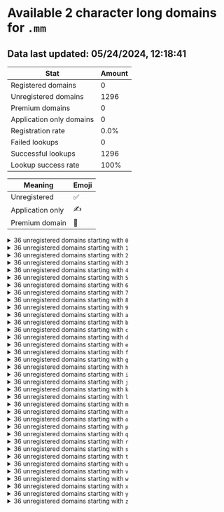 # Available 2 character long domains for `.mm`

## Data last updated: 05/24/2024, 12:18:41

|Stat|Amount|
|--|--|
|Registered domains|0|
|Unregistered domains|1296|
|Premium domains|0|
|Application only domains|0|
|Registration rate|0.0%|
|Failed lookups|0|
|Successful lookups|1296|
|Lookup success rate|100%|


|Meaning|Emoji|
|--|--|
|Unregistered|:white_check_mark:|
|Application only|:writing_hand:|
|Premium domain|:gem:|

<details>
<summary>36 unregistered domains starting with <bold><code>0</code></bold></summary>

|Type|Domain|
|--|--|
|:white_check_mark:|`00.mm`|
|:white_check_mark:|`01.mm`|
|:white_check_mark:|`02.mm`|
|:white_check_mark:|`03.mm`|
|:white_check_mark:|`04.mm`|
|:white_check_mark:|`05.mm`|
|:white_check_mark:|`06.mm`|
|:white_check_mark:|`07.mm`|
|:white_check_mark:|`08.mm`|
|:white_check_mark:|`09.mm`|
|:white_check_mark:|`0a.mm`|
|:white_check_mark:|`0b.mm`|
|:white_check_mark:|`0c.mm`|
|:white_check_mark:|`0d.mm`|
|:white_check_mark:|`0e.mm`|
|:white_check_mark:|`0f.mm`|
|:white_check_mark:|`0g.mm`|
|:white_check_mark:|`0h.mm`|
|:white_check_mark:|`0i.mm`|
|:white_check_mark:|`0j.mm`|
|:white_check_mark:|`0k.mm`|
|:white_check_mark:|`0l.mm`|
|:white_check_mark:|`0m.mm`|
|:white_check_mark:|`0n.mm`|
|:white_check_mark:|`0o.mm`|
|:white_check_mark:|`0p.mm`|
|:white_check_mark:|`0q.mm`|
|:white_check_mark:|`0r.mm`|
|:white_check_mark:|`0s.mm`|
|:white_check_mark:|`0t.mm`|
|:white_check_mark:|`0u.mm`|
|:white_check_mark:|`0v.mm`|
|:white_check_mark:|`0w.mm`|
|:white_check_mark:|`0x.mm`|
|:white_check_mark:|`0y.mm`|
|:white_check_mark:|`0z.mm`|
</details>
<details>
<summary>36 unregistered domains starting with <bold><code>1</code></bold></summary>

|Type|Domain|
|--|--|
|:white_check_mark:|`10.mm`|
|:white_check_mark:|`11.mm`|
|:white_check_mark:|`12.mm`|
|:white_check_mark:|`13.mm`|
|:white_check_mark:|`14.mm`|
|:white_check_mark:|`15.mm`|
|:white_check_mark:|`16.mm`|
|:white_check_mark:|`17.mm`|
|:white_check_mark:|`18.mm`|
|:white_check_mark:|`19.mm`|
|:white_check_mark:|`1a.mm`|
|:white_check_mark:|`1b.mm`|
|:white_check_mark:|`1c.mm`|
|:white_check_mark:|`1d.mm`|
|:white_check_mark:|`1e.mm`|
|:white_check_mark:|`1f.mm`|
|:white_check_mark:|`1g.mm`|
|:white_check_mark:|`1h.mm`|
|:white_check_mark:|`1i.mm`|
|:white_check_mark:|`1j.mm`|
|:white_check_mark:|`1k.mm`|
|:white_check_mark:|`1l.mm`|
|:white_check_mark:|`1m.mm`|
|:white_check_mark:|`1n.mm`|
|:white_check_mark:|`1o.mm`|
|:white_check_mark:|`1p.mm`|
|:white_check_mark:|`1q.mm`|
|:white_check_mark:|`1r.mm`|
|:white_check_mark:|`1s.mm`|
|:white_check_mark:|`1t.mm`|
|:white_check_mark:|`1u.mm`|
|:white_check_mark:|`1v.mm`|
|:white_check_mark:|`1w.mm`|
|:white_check_mark:|`1x.mm`|
|:white_check_mark:|`1y.mm`|
|:white_check_mark:|`1z.mm`|
</details>
<details>
<summary>36 unregistered domains starting with <bold><code>2</code></bold></summary>

|Type|Domain|
|--|--|
|:white_check_mark:|`20.mm`|
|:white_check_mark:|`21.mm`|
|:white_check_mark:|`22.mm`|
|:white_check_mark:|`23.mm`|
|:white_check_mark:|`24.mm`|
|:white_check_mark:|`25.mm`|
|:white_check_mark:|`26.mm`|
|:white_check_mark:|`27.mm`|
|:white_check_mark:|`28.mm`|
|:white_check_mark:|`29.mm`|
|:white_check_mark:|`2a.mm`|
|:white_check_mark:|`2b.mm`|
|:white_check_mark:|`2c.mm`|
|:white_check_mark:|`2d.mm`|
|:white_check_mark:|`2e.mm`|
|:white_check_mark:|`2f.mm`|
|:white_check_mark:|`2g.mm`|
|:white_check_mark:|`2h.mm`|
|:white_check_mark:|`2i.mm`|
|:white_check_mark:|`2j.mm`|
|:white_check_mark:|`2k.mm`|
|:white_check_mark:|`2l.mm`|
|:white_check_mark:|`2m.mm`|
|:white_check_mark:|`2n.mm`|
|:white_check_mark:|`2o.mm`|
|:white_check_mark:|`2p.mm`|
|:white_check_mark:|`2q.mm`|
|:white_check_mark:|`2r.mm`|
|:white_check_mark:|`2s.mm`|
|:white_check_mark:|`2t.mm`|
|:white_check_mark:|`2u.mm`|
|:white_check_mark:|`2v.mm`|
|:white_check_mark:|`2w.mm`|
|:white_check_mark:|`2x.mm`|
|:white_check_mark:|`2y.mm`|
|:white_check_mark:|`2z.mm`|
</details>
<details>
<summary>36 unregistered domains starting with <bold><code>3</code></bold></summary>

|Type|Domain|
|--|--|
|:white_check_mark:|`30.mm`|
|:white_check_mark:|`31.mm`|
|:white_check_mark:|`32.mm`|
|:white_check_mark:|`33.mm`|
|:white_check_mark:|`34.mm`|
|:white_check_mark:|`35.mm`|
|:white_check_mark:|`36.mm`|
|:white_check_mark:|`37.mm`|
|:white_check_mark:|`38.mm`|
|:white_check_mark:|`39.mm`|
|:white_check_mark:|`3a.mm`|
|:white_check_mark:|`3b.mm`|
|:white_check_mark:|`3c.mm`|
|:white_check_mark:|`3d.mm`|
|:white_check_mark:|`3e.mm`|
|:white_check_mark:|`3f.mm`|
|:white_check_mark:|`3g.mm`|
|:white_check_mark:|`3h.mm`|
|:white_check_mark:|`3i.mm`|
|:white_check_mark:|`3j.mm`|
|:white_check_mark:|`3k.mm`|
|:white_check_mark:|`3l.mm`|
|:white_check_mark:|`3m.mm`|
|:white_check_mark:|`3n.mm`|
|:white_check_mark:|`3o.mm`|
|:white_check_mark:|`3p.mm`|
|:white_check_mark:|`3q.mm`|
|:white_check_mark:|`3r.mm`|
|:white_check_mark:|`3s.mm`|
|:white_check_mark:|`3t.mm`|
|:white_check_mark:|`3u.mm`|
|:white_check_mark:|`3v.mm`|
|:white_check_mark:|`3w.mm`|
|:white_check_mark:|`3x.mm`|
|:white_check_mark:|`3y.mm`|
|:white_check_mark:|`3z.mm`|
</details>
<details>
<summary>36 unregistered domains starting with <bold><code>4</code></bold></summary>

|Type|Domain|
|--|--|
|:white_check_mark:|`40.mm`|
|:white_check_mark:|`41.mm`|
|:white_check_mark:|`42.mm`|
|:white_check_mark:|`43.mm`|
|:white_check_mark:|`44.mm`|
|:white_check_mark:|`45.mm`|
|:white_check_mark:|`46.mm`|
|:white_check_mark:|`47.mm`|
|:white_check_mark:|`48.mm`|
|:white_check_mark:|`49.mm`|
|:white_check_mark:|`4a.mm`|
|:white_check_mark:|`4b.mm`|
|:white_check_mark:|`4c.mm`|
|:white_check_mark:|`4d.mm`|
|:white_check_mark:|`4e.mm`|
|:white_check_mark:|`4f.mm`|
|:white_check_mark:|`4g.mm`|
|:white_check_mark:|`4h.mm`|
|:white_check_mark:|`4i.mm`|
|:white_check_mark:|`4j.mm`|
|:white_check_mark:|`4k.mm`|
|:white_check_mark:|`4l.mm`|
|:white_check_mark:|`4m.mm`|
|:white_check_mark:|`4n.mm`|
|:white_check_mark:|`4o.mm`|
|:white_check_mark:|`4p.mm`|
|:white_check_mark:|`4q.mm`|
|:white_check_mark:|`4r.mm`|
|:white_check_mark:|`4s.mm`|
|:white_check_mark:|`4t.mm`|
|:white_check_mark:|`4u.mm`|
|:white_check_mark:|`4v.mm`|
|:white_check_mark:|`4w.mm`|
|:white_check_mark:|`4x.mm`|
|:white_check_mark:|`4y.mm`|
|:white_check_mark:|`4z.mm`|
</details>
<details>
<summary>36 unregistered domains starting with <bold><code>5</code></bold></summary>

|Type|Domain|
|--|--|
|:white_check_mark:|`50.mm`|
|:white_check_mark:|`51.mm`|
|:white_check_mark:|`52.mm`|
|:white_check_mark:|`53.mm`|
|:white_check_mark:|`54.mm`|
|:white_check_mark:|`55.mm`|
|:white_check_mark:|`56.mm`|
|:white_check_mark:|`57.mm`|
|:white_check_mark:|`58.mm`|
|:white_check_mark:|`59.mm`|
|:white_check_mark:|`5a.mm`|
|:white_check_mark:|`5b.mm`|
|:white_check_mark:|`5c.mm`|
|:white_check_mark:|`5d.mm`|
|:white_check_mark:|`5e.mm`|
|:white_check_mark:|`5f.mm`|
|:white_check_mark:|`5g.mm`|
|:white_check_mark:|`5h.mm`|
|:white_check_mark:|`5i.mm`|
|:white_check_mark:|`5j.mm`|
|:white_check_mark:|`5k.mm`|
|:white_check_mark:|`5l.mm`|
|:white_check_mark:|`5m.mm`|
|:white_check_mark:|`5n.mm`|
|:white_check_mark:|`5o.mm`|
|:white_check_mark:|`5p.mm`|
|:white_check_mark:|`5q.mm`|
|:white_check_mark:|`5r.mm`|
|:white_check_mark:|`5s.mm`|
|:white_check_mark:|`5t.mm`|
|:white_check_mark:|`5u.mm`|
|:white_check_mark:|`5v.mm`|
|:white_check_mark:|`5w.mm`|
|:white_check_mark:|`5x.mm`|
|:white_check_mark:|`5y.mm`|
|:white_check_mark:|`5z.mm`|
</details>
<details>
<summary>36 unregistered domains starting with <bold><code>6</code></bold></summary>

|Type|Domain|
|--|--|
|:white_check_mark:|`60.mm`|
|:white_check_mark:|`61.mm`|
|:white_check_mark:|`62.mm`|
|:white_check_mark:|`63.mm`|
|:white_check_mark:|`64.mm`|
|:white_check_mark:|`65.mm`|
|:white_check_mark:|`66.mm`|
|:white_check_mark:|`67.mm`|
|:white_check_mark:|`68.mm`|
|:white_check_mark:|`69.mm`|
|:white_check_mark:|`6a.mm`|
|:white_check_mark:|`6b.mm`|
|:white_check_mark:|`6c.mm`|
|:white_check_mark:|`6d.mm`|
|:white_check_mark:|`6e.mm`|
|:white_check_mark:|`6f.mm`|
|:white_check_mark:|`6g.mm`|
|:white_check_mark:|`6h.mm`|
|:white_check_mark:|`6i.mm`|
|:white_check_mark:|`6j.mm`|
|:white_check_mark:|`6k.mm`|
|:white_check_mark:|`6l.mm`|
|:white_check_mark:|`6m.mm`|
|:white_check_mark:|`6n.mm`|
|:white_check_mark:|`6o.mm`|
|:white_check_mark:|`6p.mm`|
|:white_check_mark:|`6q.mm`|
|:white_check_mark:|`6r.mm`|
|:white_check_mark:|`6s.mm`|
|:white_check_mark:|`6t.mm`|
|:white_check_mark:|`6u.mm`|
|:white_check_mark:|`6v.mm`|
|:white_check_mark:|`6w.mm`|
|:white_check_mark:|`6x.mm`|
|:white_check_mark:|`6y.mm`|
|:white_check_mark:|`6z.mm`|
</details>
<details>
<summary>36 unregistered domains starting with <bold><code>7</code></bold></summary>

|Type|Domain|
|--|--|
|:white_check_mark:|`70.mm`|
|:white_check_mark:|`71.mm`|
|:white_check_mark:|`72.mm`|
|:white_check_mark:|`73.mm`|
|:white_check_mark:|`74.mm`|
|:white_check_mark:|`75.mm`|
|:white_check_mark:|`76.mm`|
|:white_check_mark:|`77.mm`|
|:white_check_mark:|`78.mm`|
|:white_check_mark:|`79.mm`|
|:white_check_mark:|`7a.mm`|
|:white_check_mark:|`7b.mm`|
|:white_check_mark:|`7c.mm`|
|:white_check_mark:|`7d.mm`|
|:white_check_mark:|`7e.mm`|
|:white_check_mark:|`7f.mm`|
|:white_check_mark:|`7g.mm`|
|:white_check_mark:|`7h.mm`|
|:white_check_mark:|`7i.mm`|
|:white_check_mark:|`7j.mm`|
|:white_check_mark:|`7k.mm`|
|:white_check_mark:|`7l.mm`|
|:white_check_mark:|`7m.mm`|
|:white_check_mark:|`7n.mm`|
|:white_check_mark:|`7o.mm`|
|:white_check_mark:|`7p.mm`|
|:white_check_mark:|`7q.mm`|
|:white_check_mark:|`7r.mm`|
|:white_check_mark:|`7s.mm`|
|:white_check_mark:|`7t.mm`|
|:white_check_mark:|`7u.mm`|
|:white_check_mark:|`7v.mm`|
|:white_check_mark:|`7w.mm`|
|:white_check_mark:|`7x.mm`|
|:white_check_mark:|`7y.mm`|
|:white_check_mark:|`7z.mm`|
</details>
<details>
<summary>36 unregistered domains starting with <bold><code>8</code></bold></summary>

|Type|Domain|
|--|--|
|:white_check_mark:|`80.mm`|
|:white_check_mark:|`81.mm`|
|:white_check_mark:|`82.mm`|
|:white_check_mark:|`83.mm`|
|:white_check_mark:|`84.mm`|
|:white_check_mark:|`85.mm`|
|:white_check_mark:|`86.mm`|
|:white_check_mark:|`87.mm`|
|:white_check_mark:|`88.mm`|
|:white_check_mark:|`89.mm`|
|:white_check_mark:|`8a.mm`|
|:white_check_mark:|`8b.mm`|
|:white_check_mark:|`8c.mm`|
|:white_check_mark:|`8d.mm`|
|:white_check_mark:|`8e.mm`|
|:white_check_mark:|`8f.mm`|
|:white_check_mark:|`8g.mm`|
|:white_check_mark:|`8h.mm`|
|:white_check_mark:|`8i.mm`|
|:white_check_mark:|`8j.mm`|
|:white_check_mark:|`8k.mm`|
|:white_check_mark:|`8l.mm`|
|:white_check_mark:|`8m.mm`|
|:white_check_mark:|`8n.mm`|
|:white_check_mark:|`8o.mm`|
|:white_check_mark:|`8p.mm`|
|:white_check_mark:|`8q.mm`|
|:white_check_mark:|`8r.mm`|
|:white_check_mark:|`8s.mm`|
|:white_check_mark:|`8t.mm`|
|:white_check_mark:|`8u.mm`|
|:white_check_mark:|`8v.mm`|
|:white_check_mark:|`8w.mm`|
|:white_check_mark:|`8x.mm`|
|:white_check_mark:|`8y.mm`|
|:white_check_mark:|`8z.mm`|
</details>
<details>
<summary>36 unregistered domains starting with <bold><code>9</code></bold></summary>

|Type|Domain|
|--|--|
|:white_check_mark:|`90.mm`|
|:white_check_mark:|`91.mm`|
|:white_check_mark:|`92.mm`|
|:white_check_mark:|`93.mm`|
|:white_check_mark:|`94.mm`|
|:white_check_mark:|`95.mm`|
|:white_check_mark:|`96.mm`|
|:white_check_mark:|`97.mm`|
|:white_check_mark:|`98.mm`|
|:white_check_mark:|`99.mm`|
|:white_check_mark:|`9a.mm`|
|:white_check_mark:|`9b.mm`|
|:white_check_mark:|`9c.mm`|
|:white_check_mark:|`9d.mm`|
|:white_check_mark:|`9e.mm`|
|:white_check_mark:|`9f.mm`|
|:white_check_mark:|`9g.mm`|
|:white_check_mark:|`9h.mm`|
|:white_check_mark:|`9i.mm`|
|:white_check_mark:|`9j.mm`|
|:white_check_mark:|`9k.mm`|
|:white_check_mark:|`9l.mm`|
|:white_check_mark:|`9m.mm`|
|:white_check_mark:|`9n.mm`|
|:white_check_mark:|`9o.mm`|
|:white_check_mark:|`9p.mm`|
|:white_check_mark:|`9q.mm`|
|:white_check_mark:|`9r.mm`|
|:white_check_mark:|`9s.mm`|
|:white_check_mark:|`9t.mm`|
|:white_check_mark:|`9u.mm`|
|:white_check_mark:|`9v.mm`|
|:white_check_mark:|`9w.mm`|
|:white_check_mark:|`9x.mm`|
|:white_check_mark:|`9y.mm`|
|:white_check_mark:|`9z.mm`|
</details>
<details>
<summary>36 unregistered domains starting with <bold><code>a</code></bold></summary>

|Type|Domain|
|--|--|
|:white_check_mark:|`a0.mm`|
|:white_check_mark:|`a1.mm`|
|:white_check_mark:|`a2.mm`|
|:white_check_mark:|`a3.mm`|
|:white_check_mark:|`a4.mm`|
|:white_check_mark:|`a5.mm`|
|:white_check_mark:|`a6.mm`|
|:white_check_mark:|`a7.mm`|
|:white_check_mark:|`a8.mm`|
|:white_check_mark:|`a9.mm`|
|:white_check_mark:|`aa.mm`|
|:white_check_mark:|`ab.mm`|
|:white_check_mark:|`ac.mm`|
|:white_check_mark:|`ad.mm`|
|:white_check_mark:|`ae.mm`|
|:white_check_mark:|`af.mm`|
|:white_check_mark:|`ag.mm`|
|:white_check_mark:|`ah.mm`|
|:white_check_mark:|`ai.mm`|
|:white_check_mark:|`aj.mm`|
|:white_check_mark:|`ak.mm`|
|:white_check_mark:|`al.mm`|
|:white_check_mark:|`am.mm`|
|:white_check_mark:|`an.mm`|
|:white_check_mark:|`ao.mm`|
|:white_check_mark:|`ap.mm`|
|:white_check_mark:|`aq.mm`|
|:white_check_mark:|`ar.mm`|
|:white_check_mark:|`as.mm`|
|:white_check_mark:|`at.mm`|
|:white_check_mark:|`au.mm`|
|:white_check_mark:|`av.mm`|
|:white_check_mark:|`aw.mm`|
|:white_check_mark:|`ax.mm`|
|:white_check_mark:|`ay.mm`|
|:white_check_mark:|`az.mm`|
</details>
<details>
<summary>36 unregistered domains starting with <bold><code>b</code></bold></summary>

|Type|Domain|
|--|--|
|:white_check_mark:|`b0.mm`|
|:white_check_mark:|`b1.mm`|
|:white_check_mark:|`b2.mm`|
|:white_check_mark:|`b3.mm`|
|:white_check_mark:|`b4.mm`|
|:white_check_mark:|`b5.mm`|
|:white_check_mark:|`b6.mm`|
|:white_check_mark:|`b7.mm`|
|:white_check_mark:|`b8.mm`|
|:white_check_mark:|`b9.mm`|
|:white_check_mark:|`ba.mm`|
|:white_check_mark:|`bb.mm`|
|:white_check_mark:|`bc.mm`|
|:white_check_mark:|`bd.mm`|
|:white_check_mark:|`be.mm`|
|:white_check_mark:|`bf.mm`|
|:white_check_mark:|`bg.mm`|
|:white_check_mark:|`bh.mm`|
|:white_check_mark:|`bi.mm`|
|:white_check_mark:|`bj.mm`|
|:white_check_mark:|`bk.mm`|
|:white_check_mark:|`bl.mm`|
|:white_check_mark:|`bm.mm`|
|:white_check_mark:|`bn.mm`|
|:white_check_mark:|`bo.mm`|
|:white_check_mark:|`bp.mm`|
|:white_check_mark:|`bq.mm`|
|:white_check_mark:|`br.mm`|
|:white_check_mark:|`bs.mm`|
|:white_check_mark:|`bt.mm`|
|:white_check_mark:|`bu.mm`|
|:white_check_mark:|`bv.mm`|
|:white_check_mark:|`bw.mm`|
|:white_check_mark:|`bx.mm`|
|:white_check_mark:|`by.mm`|
|:white_check_mark:|`bz.mm`|
</details>
<details>
<summary>36 unregistered domains starting with <bold><code>c</code></bold></summary>

|Type|Domain|
|--|--|
|:white_check_mark:|`c0.mm`|
|:white_check_mark:|`c1.mm`|
|:white_check_mark:|`c2.mm`|
|:white_check_mark:|`c3.mm`|
|:white_check_mark:|`c4.mm`|
|:white_check_mark:|`c5.mm`|
|:white_check_mark:|`c6.mm`|
|:white_check_mark:|`c7.mm`|
|:white_check_mark:|`c8.mm`|
|:white_check_mark:|`c9.mm`|
|:white_check_mark:|`ca.mm`|
|:white_check_mark:|`cb.mm`|
|:white_check_mark:|`cc.mm`|
|:white_check_mark:|`cd.mm`|
|:white_check_mark:|`ce.mm`|
|:white_check_mark:|`cf.mm`|
|:white_check_mark:|`cg.mm`|
|:white_check_mark:|`ch.mm`|
|:white_check_mark:|`ci.mm`|
|:white_check_mark:|`cj.mm`|
|:white_check_mark:|`ck.mm`|
|:white_check_mark:|`cl.mm`|
|:white_check_mark:|`cm.mm`|
|:white_check_mark:|`cn.mm`|
|:white_check_mark:|`co.mm`|
|:white_check_mark:|`cp.mm`|
|:white_check_mark:|`cq.mm`|
|:white_check_mark:|`cr.mm`|
|:white_check_mark:|`cs.mm`|
|:white_check_mark:|`ct.mm`|
|:white_check_mark:|`cu.mm`|
|:white_check_mark:|`cv.mm`|
|:white_check_mark:|`cw.mm`|
|:white_check_mark:|`cx.mm`|
|:white_check_mark:|`cy.mm`|
|:white_check_mark:|`cz.mm`|
</details>
<details>
<summary>36 unregistered domains starting with <bold><code>d</code></bold></summary>

|Type|Domain|
|--|--|
|:white_check_mark:|`d0.mm`|
|:white_check_mark:|`d1.mm`|
|:white_check_mark:|`d2.mm`|
|:white_check_mark:|`d3.mm`|
|:white_check_mark:|`d4.mm`|
|:white_check_mark:|`d5.mm`|
|:white_check_mark:|`d6.mm`|
|:white_check_mark:|`d7.mm`|
|:white_check_mark:|`d8.mm`|
|:white_check_mark:|`d9.mm`|
|:white_check_mark:|`da.mm`|
|:white_check_mark:|`db.mm`|
|:white_check_mark:|`dc.mm`|
|:white_check_mark:|`dd.mm`|
|:white_check_mark:|`de.mm`|
|:white_check_mark:|`df.mm`|
|:white_check_mark:|`dg.mm`|
|:white_check_mark:|`dh.mm`|
|:white_check_mark:|`di.mm`|
|:white_check_mark:|`dj.mm`|
|:white_check_mark:|`dk.mm`|
|:white_check_mark:|`dl.mm`|
|:white_check_mark:|`dm.mm`|
|:white_check_mark:|`dn.mm`|
|:white_check_mark:|`do.mm`|
|:white_check_mark:|`dp.mm`|
|:white_check_mark:|`dq.mm`|
|:white_check_mark:|`dr.mm`|
|:white_check_mark:|`ds.mm`|
|:white_check_mark:|`dt.mm`|
|:white_check_mark:|`du.mm`|
|:white_check_mark:|`dv.mm`|
|:white_check_mark:|`dw.mm`|
|:white_check_mark:|`dx.mm`|
|:white_check_mark:|`dy.mm`|
|:white_check_mark:|`dz.mm`|
</details>
<details>
<summary>36 unregistered domains starting with <bold><code>e</code></bold></summary>

|Type|Domain|
|--|--|
|:white_check_mark:|`e0.mm`|
|:white_check_mark:|`e1.mm`|
|:white_check_mark:|`e2.mm`|
|:white_check_mark:|`e3.mm`|
|:white_check_mark:|`e4.mm`|
|:white_check_mark:|`e5.mm`|
|:white_check_mark:|`e6.mm`|
|:white_check_mark:|`e7.mm`|
|:white_check_mark:|`e8.mm`|
|:white_check_mark:|`e9.mm`|
|:white_check_mark:|`ea.mm`|
|:white_check_mark:|`eb.mm`|
|:white_check_mark:|`ec.mm`|
|:white_check_mark:|`ed.mm`|
|:white_check_mark:|`ee.mm`|
|:white_check_mark:|`ef.mm`|
|:white_check_mark:|`eg.mm`|
|:white_check_mark:|`eh.mm`|
|:white_check_mark:|`ei.mm`|
|:white_check_mark:|`ej.mm`|
|:white_check_mark:|`ek.mm`|
|:white_check_mark:|`el.mm`|
|:white_check_mark:|`em.mm`|
|:white_check_mark:|`en.mm`|
|:white_check_mark:|`eo.mm`|
|:white_check_mark:|`ep.mm`|
|:white_check_mark:|`eq.mm`|
|:white_check_mark:|`er.mm`|
|:white_check_mark:|`es.mm`|
|:white_check_mark:|`et.mm`|
|:white_check_mark:|`eu.mm`|
|:white_check_mark:|`ev.mm`|
|:white_check_mark:|`ew.mm`|
|:white_check_mark:|`ex.mm`|
|:white_check_mark:|`ey.mm`|
|:white_check_mark:|`ez.mm`|
</details>
<details>
<summary>36 unregistered domains starting with <bold><code>f</code></bold></summary>

|Type|Domain|
|--|--|
|:white_check_mark:|`f0.mm`|
|:white_check_mark:|`f1.mm`|
|:white_check_mark:|`f2.mm`|
|:white_check_mark:|`f3.mm`|
|:white_check_mark:|`f4.mm`|
|:white_check_mark:|`f5.mm`|
|:white_check_mark:|`f6.mm`|
|:white_check_mark:|`f7.mm`|
|:white_check_mark:|`f8.mm`|
|:white_check_mark:|`f9.mm`|
|:white_check_mark:|`fa.mm`|
|:white_check_mark:|`fb.mm`|
|:white_check_mark:|`fc.mm`|
|:white_check_mark:|`fd.mm`|
|:white_check_mark:|`fe.mm`|
|:white_check_mark:|`ff.mm`|
|:white_check_mark:|`fg.mm`|
|:white_check_mark:|`fh.mm`|
|:white_check_mark:|`fi.mm`|
|:white_check_mark:|`fj.mm`|
|:white_check_mark:|`fk.mm`|
|:white_check_mark:|`fl.mm`|
|:white_check_mark:|`fm.mm`|
|:white_check_mark:|`fn.mm`|
|:white_check_mark:|`fo.mm`|
|:white_check_mark:|`fp.mm`|
|:white_check_mark:|`fq.mm`|
|:white_check_mark:|`fr.mm`|
|:white_check_mark:|`fs.mm`|
|:white_check_mark:|`ft.mm`|
|:white_check_mark:|`fu.mm`|
|:white_check_mark:|`fv.mm`|
|:white_check_mark:|`fw.mm`|
|:white_check_mark:|`fx.mm`|
|:white_check_mark:|`fy.mm`|
|:white_check_mark:|`fz.mm`|
</details>
<details>
<summary>36 unregistered domains starting with <bold><code>g</code></bold></summary>

|Type|Domain|
|--|--|
|:white_check_mark:|`g0.mm`|
|:white_check_mark:|`g1.mm`|
|:white_check_mark:|`g2.mm`|
|:white_check_mark:|`g3.mm`|
|:white_check_mark:|`g4.mm`|
|:white_check_mark:|`g5.mm`|
|:white_check_mark:|`g6.mm`|
|:white_check_mark:|`g7.mm`|
|:white_check_mark:|`g8.mm`|
|:white_check_mark:|`g9.mm`|
|:white_check_mark:|`ga.mm`|
|:white_check_mark:|`gb.mm`|
|:white_check_mark:|`gc.mm`|
|:white_check_mark:|`gd.mm`|
|:white_check_mark:|`ge.mm`|
|:white_check_mark:|`gf.mm`|
|:white_check_mark:|`gg.mm`|
|:white_check_mark:|`gh.mm`|
|:white_check_mark:|`gi.mm`|
|:white_check_mark:|`gj.mm`|
|:white_check_mark:|`gk.mm`|
|:white_check_mark:|`gl.mm`|
|:white_check_mark:|`gm.mm`|
|:white_check_mark:|`gn.mm`|
|:white_check_mark:|`go.mm`|
|:white_check_mark:|`gp.mm`|
|:white_check_mark:|`gq.mm`|
|:white_check_mark:|`gr.mm`|
|:white_check_mark:|`gs.mm`|
|:white_check_mark:|`gt.mm`|
|:white_check_mark:|`gu.mm`|
|:white_check_mark:|`gv.mm`|
|:white_check_mark:|`gw.mm`|
|:white_check_mark:|`gx.mm`|
|:white_check_mark:|`gy.mm`|
|:white_check_mark:|`gz.mm`|
</details>
<details>
<summary>36 unregistered domains starting with <bold><code>h</code></bold></summary>

|Type|Domain|
|--|--|
|:white_check_mark:|`h0.mm`|
|:white_check_mark:|`h1.mm`|
|:white_check_mark:|`h2.mm`|
|:white_check_mark:|`h3.mm`|
|:white_check_mark:|`h4.mm`|
|:white_check_mark:|`h5.mm`|
|:white_check_mark:|`h6.mm`|
|:white_check_mark:|`h7.mm`|
|:white_check_mark:|`h8.mm`|
|:white_check_mark:|`h9.mm`|
|:white_check_mark:|`ha.mm`|
|:white_check_mark:|`hb.mm`|
|:white_check_mark:|`hc.mm`|
|:white_check_mark:|`hd.mm`|
|:white_check_mark:|`he.mm`|
|:white_check_mark:|`hf.mm`|
|:white_check_mark:|`hg.mm`|
|:white_check_mark:|`hh.mm`|
|:white_check_mark:|`hi.mm`|
|:white_check_mark:|`hj.mm`|
|:white_check_mark:|`hk.mm`|
|:white_check_mark:|`hl.mm`|
|:white_check_mark:|`hm.mm`|
|:white_check_mark:|`hn.mm`|
|:white_check_mark:|`ho.mm`|
|:white_check_mark:|`hp.mm`|
|:white_check_mark:|`hq.mm`|
|:white_check_mark:|`hr.mm`|
|:white_check_mark:|`hs.mm`|
|:white_check_mark:|`ht.mm`|
|:white_check_mark:|`hu.mm`|
|:white_check_mark:|`hv.mm`|
|:white_check_mark:|`hw.mm`|
|:white_check_mark:|`hx.mm`|
|:white_check_mark:|`hy.mm`|
|:white_check_mark:|`hz.mm`|
</details>
<details>
<summary>36 unregistered domains starting with <bold><code>i</code></bold></summary>

|Type|Domain|
|--|--|
|:white_check_mark:|`i0.mm`|
|:white_check_mark:|`i1.mm`|
|:white_check_mark:|`i2.mm`|
|:white_check_mark:|`i3.mm`|
|:white_check_mark:|`i4.mm`|
|:white_check_mark:|`i5.mm`|
|:white_check_mark:|`i6.mm`|
|:white_check_mark:|`i7.mm`|
|:white_check_mark:|`i8.mm`|
|:white_check_mark:|`i9.mm`|
|:white_check_mark:|`ia.mm`|
|:white_check_mark:|`ib.mm`|
|:white_check_mark:|`ic.mm`|
|:white_check_mark:|`id.mm`|
|:white_check_mark:|`ie.mm`|
|:white_check_mark:|`if.mm`|
|:white_check_mark:|`ig.mm`|
|:white_check_mark:|`ih.mm`|
|:white_check_mark:|`ii.mm`|
|:white_check_mark:|`ij.mm`|
|:white_check_mark:|`ik.mm`|
|:white_check_mark:|`il.mm`|
|:white_check_mark:|`im.mm`|
|:white_check_mark:|`in.mm`|
|:white_check_mark:|`io.mm`|
|:white_check_mark:|`ip.mm`|
|:white_check_mark:|`iq.mm`|
|:white_check_mark:|`ir.mm`|
|:white_check_mark:|`is.mm`|
|:white_check_mark:|`it.mm`|
|:white_check_mark:|`iu.mm`|
|:white_check_mark:|`iv.mm`|
|:white_check_mark:|`iw.mm`|
|:white_check_mark:|`ix.mm`|
|:white_check_mark:|`iy.mm`|
|:white_check_mark:|`iz.mm`|
</details>
<details>
<summary>36 unregistered domains starting with <bold><code>j</code></bold></summary>

|Type|Domain|
|--|--|
|:white_check_mark:|`j0.mm`|
|:white_check_mark:|`j1.mm`|
|:white_check_mark:|`j2.mm`|
|:white_check_mark:|`j3.mm`|
|:white_check_mark:|`j4.mm`|
|:white_check_mark:|`j5.mm`|
|:white_check_mark:|`j6.mm`|
|:white_check_mark:|`j7.mm`|
|:white_check_mark:|`j8.mm`|
|:white_check_mark:|`j9.mm`|
|:white_check_mark:|`ja.mm`|
|:white_check_mark:|`jb.mm`|
|:white_check_mark:|`jc.mm`|
|:white_check_mark:|`jd.mm`|
|:white_check_mark:|`je.mm`|
|:white_check_mark:|`jf.mm`|
|:white_check_mark:|`jg.mm`|
|:white_check_mark:|`jh.mm`|
|:white_check_mark:|`ji.mm`|
|:white_check_mark:|`jj.mm`|
|:white_check_mark:|`jk.mm`|
|:white_check_mark:|`jl.mm`|
|:white_check_mark:|`jm.mm`|
|:white_check_mark:|`jn.mm`|
|:white_check_mark:|`jo.mm`|
|:white_check_mark:|`jp.mm`|
|:white_check_mark:|`jq.mm`|
|:white_check_mark:|`jr.mm`|
|:white_check_mark:|`js.mm`|
|:white_check_mark:|`jt.mm`|
|:white_check_mark:|`ju.mm`|
|:white_check_mark:|`jv.mm`|
|:white_check_mark:|`jw.mm`|
|:white_check_mark:|`jx.mm`|
|:white_check_mark:|`jy.mm`|
|:white_check_mark:|`jz.mm`|
</details>
<details>
<summary>36 unregistered domains starting with <bold><code>k</code></bold></summary>

|Type|Domain|
|--|--|
|:white_check_mark:|`k0.mm`|
|:white_check_mark:|`k1.mm`|
|:white_check_mark:|`k2.mm`|
|:white_check_mark:|`k3.mm`|
|:white_check_mark:|`k4.mm`|
|:white_check_mark:|`k5.mm`|
|:white_check_mark:|`k6.mm`|
|:white_check_mark:|`k7.mm`|
|:white_check_mark:|`k8.mm`|
|:white_check_mark:|`k9.mm`|
|:white_check_mark:|`ka.mm`|
|:white_check_mark:|`kb.mm`|
|:white_check_mark:|`kc.mm`|
|:white_check_mark:|`kd.mm`|
|:white_check_mark:|`ke.mm`|
|:white_check_mark:|`kf.mm`|
|:white_check_mark:|`kg.mm`|
|:white_check_mark:|`kh.mm`|
|:white_check_mark:|`ki.mm`|
|:white_check_mark:|`kj.mm`|
|:white_check_mark:|`kk.mm`|
|:white_check_mark:|`kl.mm`|
|:white_check_mark:|`km.mm`|
|:white_check_mark:|`kn.mm`|
|:white_check_mark:|`ko.mm`|
|:white_check_mark:|`kp.mm`|
|:white_check_mark:|`kq.mm`|
|:white_check_mark:|`kr.mm`|
|:white_check_mark:|`ks.mm`|
|:white_check_mark:|`kt.mm`|
|:white_check_mark:|`ku.mm`|
|:white_check_mark:|`kv.mm`|
|:white_check_mark:|`kw.mm`|
|:white_check_mark:|`kx.mm`|
|:white_check_mark:|`ky.mm`|
|:white_check_mark:|`kz.mm`|
</details>
<details>
<summary>36 unregistered domains starting with <bold><code>l</code></bold></summary>

|Type|Domain|
|--|--|
|:white_check_mark:|`l0.mm`|
|:white_check_mark:|`l1.mm`|
|:white_check_mark:|`l2.mm`|
|:white_check_mark:|`l3.mm`|
|:white_check_mark:|`l4.mm`|
|:white_check_mark:|`l5.mm`|
|:white_check_mark:|`l6.mm`|
|:white_check_mark:|`l7.mm`|
|:white_check_mark:|`l8.mm`|
|:white_check_mark:|`l9.mm`|
|:white_check_mark:|`la.mm`|
|:white_check_mark:|`lb.mm`|
|:white_check_mark:|`lc.mm`|
|:white_check_mark:|`ld.mm`|
|:white_check_mark:|`le.mm`|
|:white_check_mark:|`lf.mm`|
|:white_check_mark:|`lg.mm`|
|:white_check_mark:|`lh.mm`|
|:white_check_mark:|`li.mm`|
|:white_check_mark:|`lj.mm`|
|:white_check_mark:|`lk.mm`|
|:white_check_mark:|`ll.mm`|
|:white_check_mark:|`lm.mm`|
|:white_check_mark:|`ln.mm`|
|:white_check_mark:|`lo.mm`|
|:white_check_mark:|`lp.mm`|
|:white_check_mark:|`lq.mm`|
|:white_check_mark:|`lr.mm`|
|:white_check_mark:|`ls.mm`|
|:white_check_mark:|`lt.mm`|
|:white_check_mark:|`lu.mm`|
|:white_check_mark:|`lv.mm`|
|:white_check_mark:|`lw.mm`|
|:white_check_mark:|`lx.mm`|
|:white_check_mark:|`ly.mm`|
|:white_check_mark:|`lz.mm`|
</details>
<details>
<summary>36 unregistered domains starting with <bold><code>m</code></bold></summary>

|Type|Domain|
|--|--|
|:white_check_mark:|`m0.mm`|
|:white_check_mark:|`m1.mm`|
|:white_check_mark:|`m2.mm`|
|:white_check_mark:|`m3.mm`|
|:white_check_mark:|`m4.mm`|
|:white_check_mark:|`m5.mm`|
|:white_check_mark:|`m6.mm`|
|:white_check_mark:|`m7.mm`|
|:white_check_mark:|`m8.mm`|
|:white_check_mark:|`m9.mm`|
|:white_check_mark:|`ma.mm`|
|:white_check_mark:|`mb.mm`|
|:white_check_mark:|`mc.mm`|
|:white_check_mark:|`md.mm`|
|:white_check_mark:|`me.mm`|
|:white_check_mark:|`mf.mm`|
|:white_check_mark:|`mg.mm`|
|:white_check_mark:|`mh.mm`|
|:white_check_mark:|`mi.mm`|
|:white_check_mark:|`mj.mm`|
|:white_check_mark:|`mk.mm`|
|:white_check_mark:|`ml.mm`|
|:white_check_mark:|`mm.mm`|
|:white_check_mark:|`mn.mm`|
|:white_check_mark:|`mo.mm`|
|:white_check_mark:|`mp.mm`|
|:white_check_mark:|`mq.mm`|
|:white_check_mark:|`mr.mm`|
|:white_check_mark:|`ms.mm`|
|:white_check_mark:|`mt.mm`|
|:white_check_mark:|`mu.mm`|
|:white_check_mark:|`mv.mm`|
|:white_check_mark:|`mw.mm`|
|:white_check_mark:|`mx.mm`|
|:white_check_mark:|`my.mm`|
|:white_check_mark:|`mz.mm`|
</details>
<details>
<summary>36 unregistered domains starting with <bold><code>n</code></bold></summary>

|Type|Domain|
|--|--|
|:white_check_mark:|`n0.mm`|
|:white_check_mark:|`n1.mm`|
|:white_check_mark:|`n2.mm`|
|:white_check_mark:|`n3.mm`|
|:white_check_mark:|`n4.mm`|
|:white_check_mark:|`n5.mm`|
|:white_check_mark:|`n6.mm`|
|:white_check_mark:|`n7.mm`|
|:white_check_mark:|`n8.mm`|
|:white_check_mark:|`n9.mm`|
|:white_check_mark:|`na.mm`|
|:white_check_mark:|`nb.mm`|
|:white_check_mark:|`nc.mm`|
|:white_check_mark:|`nd.mm`|
|:white_check_mark:|`ne.mm`|
|:white_check_mark:|`nf.mm`|
|:white_check_mark:|`ng.mm`|
|:white_check_mark:|`nh.mm`|
|:white_check_mark:|`ni.mm`|
|:white_check_mark:|`nj.mm`|
|:white_check_mark:|`nk.mm`|
|:white_check_mark:|`nl.mm`|
|:white_check_mark:|`nm.mm`|
|:white_check_mark:|`nn.mm`|
|:white_check_mark:|`no.mm`|
|:white_check_mark:|`np.mm`|
|:white_check_mark:|`nq.mm`|
|:white_check_mark:|`nr.mm`|
|:white_check_mark:|`ns.mm`|
|:white_check_mark:|`nt.mm`|
|:white_check_mark:|`nu.mm`|
|:white_check_mark:|`nv.mm`|
|:white_check_mark:|`nw.mm`|
|:white_check_mark:|`nx.mm`|
|:white_check_mark:|`ny.mm`|
|:white_check_mark:|`nz.mm`|
</details>
<details>
<summary>36 unregistered domains starting with <bold><code>o</code></bold></summary>

|Type|Domain|
|--|--|
|:white_check_mark:|`o0.mm`|
|:white_check_mark:|`o1.mm`|
|:white_check_mark:|`o2.mm`|
|:white_check_mark:|`o3.mm`|
|:white_check_mark:|`o4.mm`|
|:white_check_mark:|`o5.mm`|
|:white_check_mark:|`o6.mm`|
|:white_check_mark:|`o7.mm`|
|:white_check_mark:|`o8.mm`|
|:white_check_mark:|`o9.mm`|
|:white_check_mark:|`oa.mm`|
|:white_check_mark:|`ob.mm`|
|:white_check_mark:|`oc.mm`|
|:white_check_mark:|`od.mm`|
|:white_check_mark:|`oe.mm`|
|:white_check_mark:|`of.mm`|
|:white_check_mark:|`og.mm`|
|:white_check_mark:|`oh.mm`|
|:white_check_mark:|`oi.mm`|
|:white_check_mark:|`oj.mm`|
|:white_check_mark:|`ok.mm`|
|:white_check_mark:|`ol.mm`|
|:white_check_mark:|`om.mm`|
|:white_check_mark:|`on.mm`|
|:white_check_mark:|`oo.mm`|
|:white_check_mark:|`op.mm`|
|:white_check_mark:|`oq.mm`|
|:white_check_mark:|`or.mm`|
|:white_check_mark:|`os.mm`|
|:white_check_mark:|`ot.mm`|
|:white_check_mark:|`ou.mm`|
|:white_check_mark:|`ov.mm`|
|:white_check_mark:|`ow.mm`|
|:white_check_mark:|`ox.mm`|
|:white_check_mark:|`oy.mm`|
|:white_check_mark:|`oz.mm`|
</details>
<details>
<summary>36 unregistered domains starting with <bold><code>p</code></bold></summary>

|Type|Domain|
|--|--|
|:white_check_mark:|`p0.mm`|
|:white_check_mark:|`p1.mm`|
|:white_check_mark:|`p2.mm`|
|:white_check_mark:|`p3.mm`|
|:white_check_mark:|`p4.mm`|
|:white_check_mark:|`p5.mm`|
|:white_check_mark:|`p6.mm`|
|:white_check_mark:|`p7.mm`|
|:white_check_mark:|`p8.mm`|
|:white_check_mark:|`p9.mm`|
|:white_check_mark:|`pa.mm`|
|:white_check_mark:|`pb.mm`|
|:white_check_mark:|`pc.mm`|
|:white_check_mark:|`pd.mm`|
|:white_check_mark:|`pe.mm`|
|:white_check_mark:|`pf.mm`|
|:white_check_mark:|`pg.mm`|
|:white_check_mark:|`ph.mm`|
|:white_check_mark:|`pi.mm`|
|:white_check_mark:|`pj.mm`|
|:white_check_mark:|`pk.mm`|
|:white_check_mark:|`pl.mm`|
|:white_check_mark:|`pm.mm`|
|:white_check_mark:|`pn.mm`|
|:white_check_mark:|`po.mm`|
|:white_check_mark:|`pp.mm`|
|:white_check_mark:|`pq.mm`|
|:white_check_mark:|`pr.mm`|
|:white_check_mark:|`ps.mm`|
|:white_check_mark:|`pt.mm`|
|:white_check_mark:|`pu.mm`|
|:white_check_mark:|`pv.mm`|
|:white_check_mark:|`pw.mm`|
|:white_check_mark:|`px.mm`|
|:white_check_mark:|`py.mm`|
|:white_check_mark:|`pz.mm`|
</details>
<details>
<summary>36 unregistered domains starting with <bold><code>q</code></bold></summary>

|Type|Domain|
|--|--|
|:white_check_mark:|`q0.mm`|
|:white_check_mark:|`q1.mm`|
|:white_check_mark:|`q2.mm`|
|:white_check_mark:|`q3.mm`|
|:white_check_mark:|`q4.mm`|
|:white_check_mark:|`q5.mm`|
|:white_check_mark:|`q6.mm`|
|:white_check_mark:|`q7.mm`|
|:white_check_mark:|`q8.mm`|
|:white_check_mark:|`q9.mm`|
|:white_check_mark:|`qa.mm`|
|:white_check_mark:|`qb.mm`|
|:white_check_mark:|`qc.mm`|
|:white_check_mark:|`qd.mm`|
|:white_check_mark:|`qe.mm`|
|:white_check_mark:|`qf.mm`|
|:white_check_mark:|`qg.mm`|
|:white_check_mark:|`qh.mm`|
|:white_check_mark:|`qi.mm`|
|:white_check_mark:|`qj.mm`|
|:white_check_mark:|`qk.mm`|
|:white_check_mark:|`ql.mm`|
|:white_check_mark:|`qm.mm`|
|:white_check_mark:|`qn.mm`|
|:white_check_mark:|`qo.mm`|
|:white_check_mark:|`qp.mm`|
|:white_check_mark:|`qq.mm`|
|:white_check_mark:|`qr.mm`|
|:white_check_mark:|`qs.mm`|
|:white_check_mark:|`qt.mm`|
|:white_check_mark:|`qu.mm`|
|:white_check_mark:|`qv.mm`|
|:white_check_mark:|`qw.mm`|
|:white_check_mark:|`qx.mm`|
|:white_check_mark:|`qy.mm`|
|:white_check_mark:|`qz.mm`|
</details>
<details>
<summary>36 unregistered domains starting with <bold><code>r</code></bold></summary>

|Type|Domain|
|--|--|
|:white_check_mark:|`r0.mm`|
|:white_check_mark:|`r1.mm`|
|:white_check_mark:|`r2.mm`|
|:white_check_mark:|`r3.mm`|
|:white_check_mark:|`r4.mm`|
|:white_check_mark:|`r5.mm`|
|:white_check_mark:|`r6.mm`|
|:white_check_mark:|`r7.mm`|
|:white_check_mark:|`r8.mm`|
|:white_check_mark:|`r9.mm`|
|:white_check_mark:|`ra.mm`|
|:white_check_mark:|`rb.mm`|
|:white_check_mark:|`rc.mm`|
|:white_check_mark:|`rd.mm`|
|:white_check_mark:|`re.mm`|
|:white_check_mark:|`rf.mm`|
|:white_check_mark:|`rg.mm`|
|:white_check_mark:|`rh.mm`|
|:white_check_mark:|`ri.mm`|
|:white_check_mark:|`rj.mm`|
|:white_check_mark:|`rk.mm`|
|:white_check_mark:|`rl.mm`|
|:white_check_mark:|`rm.mm`|
|:white_check_mark:|`rn.mm`|
|:white_check_mark:|`ro.mm`|
|:white_check_mark:|`rp.mm`|
|:white_check_mark:|`rq.mm`|
|:white_check_mark:|`rr.mm`|
|:white_check_mark:|`rs.mm`|
|:white_check_mark:|`rt.mm`|
|:white_check_mark:|`ru.mm`|
|:white_check_mark:|`rv.mm`|
|:white_check_mark:|`rw.mm`|
|:white_check_mark:|`rx.mm`|
|:white_check_mark:|`ry.mm`|
|:white_check_mark:|`rz.mm`|
</details>
<details>
<summary>36 unregistered domains starting with <bold><code>s</code></bold></summary>

|Type|Domain|
|--|--|
|:white_check_mark:|`s0.mm`|
|:white_check_mark:|`s1.mm`|
|:white_check_mark:|`s2.mm`|
|:white_check_mark:|`s3.mm`|
|:white_check_mark:|`s4.mm`|
|:white_check_mark:|`s5.mm`|
|:white_check_mark:|`s6.mm`|
|:white_check_mark:|`s7.mm`|
|:white_check_mark:|`s8.mm`|
|:white_check_mark:|`s9.mm`|
|:white_check_mark:|`sa.mm`|
|:white_check_mark:|`sb.mm`|
|:white_check_mark:|`sc.mm`|
|:white_check_mark:|`sd.mm`|
|:white_check_mark:|`se.mm`|
|:white_check_mark:|`sf.mm`|
|:white_check_mark:|`sg.mm`|
|:white_check_mark:|`sh.mm`|
|:white_check_mark:|`si.mm`|
|:white_check_mark:|`sj.mm`|
|:white_check_mark:|`sk.mm`|
|:white_check_mark:|`sl.mm`|
|:white_check_mark:|`sm.mm`|
|:white_check_mark:|`sn.mm`|
|:white_check_mark:|`so.mm`|
|:white_check_mark:|`sp.mm`|
|:white_check_mark:|`sq.mm`|
|:white_check_mark:|`sr.mm`|
|:white_check_mark:|`ss.mm`|
|:white_check_mark:|`st.mm`|
|:white_check_mark:|`su.mm`|
|:white_check_mark:|`sv.mm`|
|:white_check_mark:|`sw.mm`|
|:white_check_mark:|`sx.mm`|
|:white_check_mark:|`sy.mm`|
|:white_check_mark:|`sz.mm`|
</details>
<details>
<summary>36 unregistered domains starting with <bold><code>t</code></bold></summary>

|Type|Domain|
|--|--|
|:white_check_mark:|`t0.mm`|
|:white_check_mark:|`t1.mm`|
|:white_check_mark:|`t2.mm`|
|:white_check_mark:|`t3.mm`|
|:white_check_mark:|`t4.mm`|
|:white_check_mark:|`t5.mm`|
|:white_check_mark:|`t6.mm`|
|:white_check_mark:|`t7.mm`|
|:white_check_mark:|`t8.mm`|
|:white_check_mark:|`t9.mm`|
|:white_check_mark:|`ta.mm`|
|:white_check_mark:|`tb.mm`|
|:white_check_mark:|`tc.mm`|
|:white_check_mark:|`td.mm`|
|:white_check_mark:|`te.mm`|
|:white_check_mark:|`tf.mm`|
|:white_check_mark:|`tg.mm`|
|:white_check_mark:|`th.mm`|
|:white_check_mark:|`ti.mm`|
|:white_check_mark:|`tj.mm`|
|:white_check_mark:|`tk.mm`|
|:white_check_mark:|`tl.mm`|
|:white_check_mark:|`tm.mm`|
|:white_check_mark:|`tn.mm`|
|:white_check_mark:|`to.mm`|
|:white_check_mark:|`tp.mm`|
|:white_check_mark:|`tq.mm`|
|:white_check_mark:|`tr.mm`|
|:white_check_mark:|`ts.mm`|
|:white_check_mark:|`tt.mm`|
|:white_check_mark:|`tu.mm`|
|:white_check_mark:|`tv.mm`|
|:white_check_mark:|`tw.mm`|
|:white_check_mark:|`tx.mm`|
|:white_check_mark:|`ty.mm`|
|:white_check_mark:|`tz.mm`|
</details>
<details>
<summary>36 unregistered domains starting with <bold><code>u</code></bold></summary>

|Type|Domain|
|--|--|
|:white_check_mark:|`u0.mm`|
|:white_check_mark:|`u1.mm`|
|:white_check_mark:|`u2.mm`|
|:white_check_mark:|`u3.mm`|
|:white_check_mark:|`u4.mm`|
|:white_check_mark:|`u5.mm`|
|:white_check_mark:|`u6.mm`|
|:white_check_mark:|`u7.mm`|
|:white_check_mark:|`u8.mm`|
|:white_check_mark:|`u9.mm`|
|:white_check_mark:|`ua.mm`|
|:white_check_mark:|`ub.mm`|
|:white_check_mark:|`uc.mm`|
|:white_check_mark:|`ud.mm`|
|:white_check_mark:|`ue.mm`|
|:white_check_mark:|`uf.mm`|
|:white_check_mark:|`ug.mm`|
|:white_check_mark:|`uh.mm`|
|:white_check_mark:|`ui.mm`|
|:white_check_mark:|`uj.mm`|
|:white_check_mark:|`uk.mm`|
|:white_check_mark:|`ul.mm`|
|:white_check_mark:|`um.mm`|
|:white_check_mark:|`un.mm`|
|:white_check_mark:|`uo.mm`|
|:white_check_mark:|`up.mm`|
|:white_check_mark:|`uq.mm`|
|:white_check_mark:|`ur.mm`|
|:white_check_mark:|`us.mm`|
|:white_check_mark:|`ut.mm`|
|:white_check_mark:|`uu.mm`|
|:white_check_mark:|`uv.mm`|
|:white_check_mark:|`uw.mm`|
|:white_check_mark:|`ux.mm`|
|:white_check_mark:|`uy.mm`|
|:white_check_mark:|`uz.mm`|
</details>
<details>
<summary>36 unregistered domains starting with <bold><code>v</code></bold></summary>

|Type|Domain|
|--|--|
|:white_check_mark:|`v0.mm`|
|:white_check_mark:|`v1.mm`|
|:white_check_mark:|`v2.mm`|
|:white_check_mark:|`v3.mm`|
|:white_check_mark:|`v4.mm`|
|:white_check_mark:|`v5.mm`|
|:white_check_mark:|`v6.mm`|
|:white_check_mark:|`v7.mm`|
|:white_check_mark:|`v8.mm`|
|:white_check_mark:|`v9.mm`|
|:white_check_mark:|`va.mm`|
|:white_check_mark:|`vb.mm`|
|:white_check_mark:|`vc.mm`|
|:white_check_mark:|`vd.mm`|
|:white_check_mark:|`ve.mm`|
|:white_check_mark:|`vf.mm`|
|:white_check_mark:|`vg.mm`|
|:white_check_mark:|`vh.mm`|
|:white_check_mark:|`vi.mm`|
|:white_check_mark:|`vj.mm`|
|:white_check_mark:|`vk.mm`|
|:white_check_mark:|`vl.mm`|
|:white_check_mark:|`vm.mm`|
|:white_check_mark:|`vn.mm`|
|:white_check_mark:|`vo.mm`|
|:white_check_mark:|`vp.mm`|
|:white_check_mark:|`vq.mm`|
|:white_check_mark:|`vr.mm`|
|:white_check_mark:|`vs.mm`|
|:white_check_mark:|`vt.mm`|
|:white_check_mark:|`vu.mm`|
|:white_check_mark:|`vv.mm`|
|:white_check_mark:|`vw.mm`|
|:white_check_mark:|`vx.mm`|
|:white_check_mark:|`vy.mm`|
|:white_check_mark:|`vz.mm`|
</details>
<details>
<summary>36 unregistered domains starting with <bold><code>w</code></bold></summary>

|Type|Domain|
|--|--|
|:white_check_mark:|`w0.mm`|
|:white_check_mark:|`w1.mm`|
|:white_check_mark:|`w2.mm`|
|:white_check_mark:|`w3.mm`|
|:white_check_mark:|`w4.mm`|
|:white_check_mark:|`w5.mm`|
|:white_check_mark:|`w6.mm`|
|:white_check_mark:|`w7.mm`|
|:white_check_mark:|`w8.mm`|
|:white_check_mark:|`w9.mm`|
|:white_check_mark:|`wa.mm`|
|:white_check_mark:|`wb.mm`|
|:white_check_mark:|`wc.mm`|
|:white_check_mark:|`wd.mm`|
|:white_check_mark:|`we.mm`|
|:white_check_mark:|`wf.mm`|
|:white_check_mark:|`wg.mm`|
|:white_check_mark:|`wh.mm`|
|:white_check_mark:|`wi.mm`|
|:white_check_mark:|`wj.mm`|
|:white_check_mark:|`wk.mm`|
|:white_check_mark:|`wl.mm`|
|:white_check_mark:|`wm.mm`|
|:white_check_mark:|`wn.mm`|
|:white_check_mark:|`wo.mm`|
|:white_check_mark:|`wp.mm`|
|:white_check_mark:|`wq.mm`|
|:white_check_mark:|`wr.mm`|
|:white_check_mark:|`ws.mm`|
|:white_check_mark:|`wt.mm`|
|:white_check_mark:|`wu.mm`|
|:white_check_mark:|`wv.mm`|
|:white_check_mark:|`ww.mm`|
|:white_check_mark:|`wx.mm`|
|:white_check_mark:|`wy.mm`|
|:white_check_mark:|`wz.mm`|
</details>
<details>
<summary>36 unregistered domains starting with <bold><code>x</code></bold></summary>

|Type|Domain|
|--|--|
|:white_check_mark:|`x0.mm`|
|:white_check_mark:|`x1.mm`|
|:white_check_mark:|`x2.mm`|
|:white_check_mark:|`x3.mm`|
|:white_check_mark:|`x4.mm`|
|:white_check_mark:|`x5.mm`|
|:white_check_mark:|`x6.mm`|
|:white_check_mark:|`x7.mm`|
|:white_check_mark:|`x8.mm`|
|:white_check_mark:|`x9.mm`|
|:white_check_mark:|`xa.mm`|
|:white_check_mark:|`xb.mm`|
|:white_check_mark:|`xc.mm`|
|:white_check_mark:|`xd.mm`|
|:white_check_mark:|`xe.mm`|
|:white_check_mark:|`xf.mm`|
|:white_check_mark:|`xg.mm`|
|:white_check_mark:|`xh.mm`|
|:white_check_mark:|`xi.mm`|
|:white_check_mark:|`xj.mm`|
|:white_check_mark:|`xk.mm`|
|:white_check_mark:|`xl.mm`|
|:white_check_mark:|`xm.mm`|
|:white_check_mark:|`xn.mm`|
|:white_check_mark:|`xo.mm`|
|:white_check_mark:|`xp.mm`|
|:white_check_mark:|`xq.mm`|
|:white_check_mark:|`xr.mm`|
|:white_check_mark:|`xs.mm`|
|:white_check_mark:|`xt.mm`|
|:white_check_mark:|`xu.mm`|
|:white_check_mark:|`xv.mm`|
|:white_check_mark:|`xw.mm`|
|:white_check_mark:|`xx.mm`|
|:white_check_mark:|`xy.mm`|
|:white_check_mark:|`xz.mm`|
</details>
<details>
<summary>36 unregistered domains starting with <bold><code>y</code></bold></summary>

|Type|Domain|
|--|--|
|:white_check_mark:|`y0.mm`|
|:white_check_mark:|`y1.mm`|
|:white_check_mark:|`y2.mm`|
|:white_check_mark:|`y3.mm`|
|:white_check_mark:|`y4.mm`|
|:white_check_mark:|`y5.mm`|
|:white_check_mark:|`y6.mm`|
|:white_check_mark:|`y7.mm`|
|:white_check_mark:|`y8.mm`|
|:white_check_mark:|`y9.mm`|
|:white_check_mark:|`ya.mm`|
|:white_check_mark:|`yb.mm`|
|:white_check_mark:|`yc.mm`|
|:white_check_mark:|`yd.mm`|
|:white_check_mark:|`ye.mm`|
|:white_check_mark:|`yf.mm`|
|:white_check_mark:|`yg.mm`|
|:white_check_mark:|`yh.mm`|
|:white_check_mark:|`yi.mm`|
|:white_check_mark:|`yj.mm`|
|:white_check_mark:|`yk.mm`|
|:white_check_mark:|`yl.mm`|
|:white_check_mark:|`ym.mm`|
|:white_check_mark:|`yn.mm`|
|:white_check_mark:|`yo.mm`|
|:white_check_mark:|`yp.mm`|
|:white_check_mark:|`yq.mm`|
|:white_check_mark:|`yr.mm`|
|:white_check_mark:|`ys.mm`|
|:white_check_mark:|`yt.mm`|
|:white_check_mark:|`yu.mm`|
|:white_check_mark:|`yv.mm`|
|:white_check_mark:|`yw.mm`|
|:white_check_mark:|`yx.mm`|
|:white_check_mark:|`yy.mm`|
|:white_check_mark:|`yz.mm`|
</details>
<details>
<summary>36 unregistered domains starting with <bold><code>z</code></bold></summary>

|Type|Domain|
|--|--|
|:white_check_mark:|`z0.mm`|
|:white_check_mark:|`z1.mm`|
|:white_check_mark:|`z2.mm`|
|:white_check_mark:|`z3.mm`|
|:white_check_mark:|`z4.mm`|
|:white_check_mark:|`z5.mm`|
|:white_check_mark:|`z6.mm`|
|:white_check_mark:|`z7.mm`|
|:white_check_mark:|`z8.mm`|
|:white_check_mark:|`z9.mm`|
|:white_check_mark:|`za.mm`|
|:white_check_mark:|`zb.mm`|
|:white_check_mark:|`zc.mm`|
|:white_check_mark:|`zd.mm`|
|:white_check_mark:|`ze.mm`|
|:white_check_mark:|`zf.mm`|
|:white_check_mark:|`zg.mm`|
|:white_check_mark:|`zh.mm`|
|:white_check_mark:|`zi.mm`|
|:white_check_mark:|`zj.mm`|
|:white_check_mark:|`zk.mm`|
|:white_check_mark:|`zl.mm`|
|:white_check_mark:|`zm.mm`|
|:white_check_mark:|`zn.mm`|
|:white_check_mark:|`zo.mm`|
|:white_check_mark:|`zp.mm`|
|:white_check_mark:|`zq.mm`|
|:white_check_mark:|`zr.mm`|
|:white_check_mark:|`zs.mm`|
|:white_check_mark:|`zt.mm`|
|:white_check_mark:|`zu.mm`|
|:white_check_mark:|`zv.mm`|
|:white_check_mark:|`zw.mm`|
|:white_check_mark:|`zx.mm`|
|:white_check_mark:|`zy.mm`|
|:white_check_mark:|`zz.mm`|
</details>